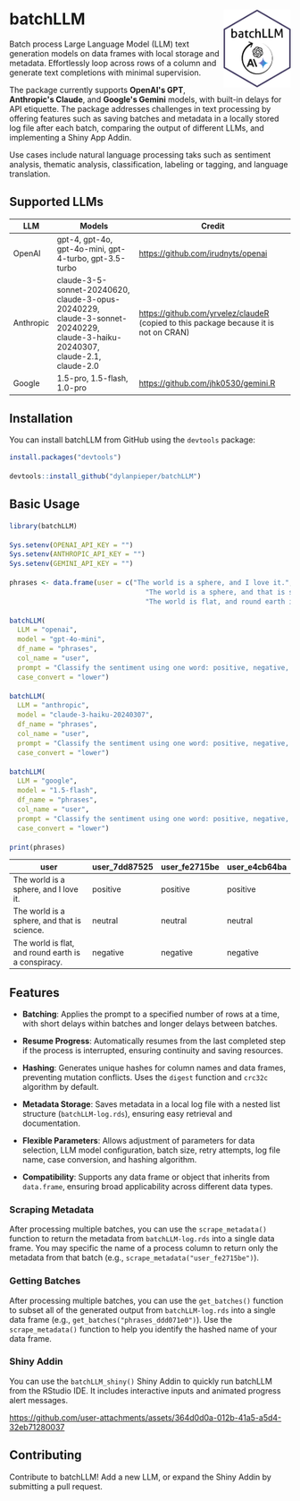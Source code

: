 # batchLLM <img src="inst/batchGPT_hexLogo.png" width="120" align="right"/>

Batch process Large Language Model (LLM) text generation models on data frames with local storage and metadata. Effortlessly loop across rows of a column and generate text completions with minimal supervision.

The package currently supports **OpenAI's GPT**, **Anthropic's Claude**, and **Google's Gemini** models, with built-in delays for API etiquette. The package addresses challenges in text processing by offering features such as saving batches and metadata in a locally stored log file after each batch, comparing the output of different LLMs, and implementing a Shiny App Addin.

Use cases include natural language processing taks such as sentiment analysis, thematic analysis, classification, labeling or tagging, and language translation.

## Supported LLMs

| LLM       | Models                                                                                                                        | Credit                                                                                  |
|------------------------|------------------------|------------------------|
| OpenAI    | gpt-4, gpt-4o, gpt-4o-mini, gpt-4-turbo, gpt-3.5-turbo                                                                        | <https://github.com/irudnyts/openai>                                                    |
| Anthropic | claude-3-5-sonnet-20240620, claude-3-opus-20240229, claude-3-sonnet-20240229, claude-3-haiku-20240307, claude-2.1, claude-2.0 | <https://github.com/yrvelez/claudeR> (copied to this package because it is not on CRAN) |
| Google    | 1.5-pro, 1.5-flash, 1.0-pro                                                                                                   | <https://github.com/jhk0530/gemini.R>                                                   |

## Installation

You can install batchLLM from GitHub using the `devtools` package:

``` r
install.packages("devtools")

devtools::install_github("dylanpieper/batchLLM")
```

## Basic Usage

``` r
library(batchLLM) 

Sys.setenv(OPENAI_API_KEY = "")
Sys.setenv(ANTHROPIC_API_KEY = "")
Sys.setenv(GEMINI_API_KEY = "")

phrases <- data.frame(user = c("The world is a sphere, and I love it.", 
                                  "The world is a sphere, and that is science.", 
                                  "The world is flat, and round earth is a conspiracy."))
                                  
batchLLM(
  LLM = "openai",
  model = "gpt-4o-mini",
  df_name = "phrases",
  col_name = "user",
  prompt = "Classify the sentiment using one word: positive, negative, or neutral",
  case_convert = "lower")

batchLLM(
  LLM = "anthropic",
  model = "claude-3-haiku-20240307",
  df_name = "phrases",
  col_name = "user",
  prompt = "Classify the sentiment using one word: positive, negative, or neutral",
  case_convert = "lower")

batchLLM(
  LLM = "google",
  model = "1.5-flash",
  df_name = "phrases",
  col_name = "user",
  prompt = "Classify the sentiment using one word: positive, negative, or neutral",
  case_convert = "lower")

print(phrases)
```

| user                                                | user_7dd87525 | user_fe2715be | user_e4cb64ba |
|------------------------|----------------|----------------|----------------|
| The world is a sphere, and I love it.               | positive      | positive      | positive      |
| The world is a sphere, and that is science.         | neutral       | neutral       | neutral       |
| The world is flat, and round earth is a conspiracy. | negative      | negative      | negative      |

## **Features**

-   **Batching**: Applies the prompt to a specified number of rows at a time, with short delays within batches and longer delays between batches.

-   **Resume Progress**: Automatically resumes from the last completed step if the process is interrupted, ensuring continuity and saving resources.

-   **Hashing**: Generates unique hashes for column names and data frames, preventing mutation conflicts. Uses the `digest` function and `crc32c` algorithm by default.

-   **Metadata Storage**: Saves metadata in a local log file with a nested list structure (`batchLLM-log.rds`), ensuring easy retrieval and documentation.

-   **Flexible Parameters**: Allows adjustment of parameters for data selection, LLM model configuration, batch size, retry attempts, log file name, case conversion, and hashing algorithm.

-   **Compatibility**: Supports any data frame or object that inherits from `data.frame`, ensuring broad applicability across different data types.

### Scraping Metadata

After processing multiple batches, you can use the `scrape_metadata()` function to return the metadata from `batchLLM-log.rds` into a single data frame. You may specific the name of a process column to return only the metadata from that batch (e.g., `scrape_metadata("user_fe2715be")`).

### Getting Batches

After processing multiple batches, you can use the `get_batches()` function to subset all of the generated output from `batchLLM-log.rds` into a single data frame (e.g., `get_batches("phrases_ddd071e0")`). Use the `scrape_metadata()` function to help you identify the hashed name of your data frame.

### Shiny Addin

You can use the `batchLLM_shiny()` Shiny Addin to quickly run batchLLM from the RStudio IDE. It includes interactive inputs and animated progress alert messages.

<https://github.com/user-attachments/assets/364d0d0a-012b-41a5-a5d4-32eb71280037>

## Contributing

Contribute to batchLLM! Add a new LLM, or expand the Shiny Addin by submitting a pull request.
